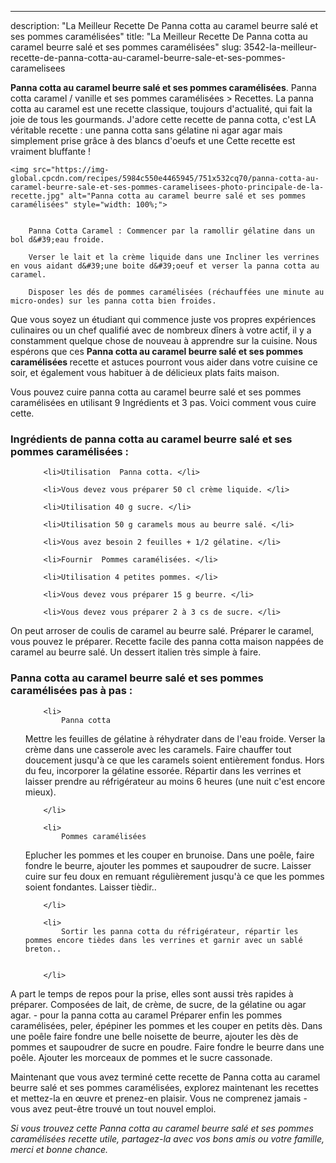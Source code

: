 ---
description: "La Meilleur Recette De Panna cotta au caramel beurre salé et ses pommes caramélisées"
title: "La Meilleur Recette De Panna cotta au caramel beurre salé et ses pommes caramélisées"
slug: 3542-la-meilleur-recette-de-panna-cotta-au-caramel-beurre-sale-et-ses-pommes-caramelisees

<p>
	<strong>Panna cotta au caramel beurre salé et ses pommes caramélisées</strong>. 
	Panna cotta caramel / vanille et ses pommes caramélisées &gt; Recettes. La panna cotta au caramel est une recette classique, toujours d&#39;actualité, qui fait la joie de tous les gourmands. J&#39;adore cette recette de panna cotta, c&#39;est LA véritable recette : une panna cotta sans gélatine ni agar agar mais simplement prise grâce à des blancs d&#39;oeufs et une Cette recette est vraiment bluffante !
</p>
<p>
	
	<img src="https://img-global.cpcdn.com/recipes/5984c550e4465945/751x532cq70/panna-cotta-au-caramel-beurre-sale-et-ses-pommes-caramelisees-photo-principale-de-la-recette.jpg" alt="Panna cotta au caramel beurre salé et ses pommes caramélisées" style="width: 100%;">
	
	
		Panna Cotta Caramel : Commencer par la ramollir gélatine dans un bol d&#39;eau froide.
	
		Verser le lait et la crème liquide dans une Incliner les verrines en vous aidant d&#39;une boite d&#39;oeuf et verser la panna cotta au caramel.
	
		Disposer les dés de pommes caramélisées (réchauffées une minute au micro-ondes) sur les panna cotta bien froides.
	
</p>

Que vous soyez un étudiant qui commence juste vos propres expériences culinaires ou un chef qualifié avec de nombreux dîners à votre actif, il y a constamment quelque chose de nouveau à apprendre sur la cuisine. Nous espérons que ces <strong> Panna cotta au caramel beurre salé et ses pommes caramélisées </strong> recette et astuces pourront vous aider dans votre cuisine ce soir, et également vous habituer à de délicieux plats faits maison.

<!--inarticleads1-->

Vous pouvez cuire panna cotta au caramel beurre salé et ses pommes caramélisées en utilisant 9 Ingrédients et 3 pas. Voici comment vous cuire cette.

<h3>Ingrédients de panna cotta au caramel beurre salé et ses pommes caramélisées :</h3>

<ol>
	
		<li>Utilisation  Panna cotta. </li>
	
		<li>Vous devez vous préparer 50 cl crème liquide. </li>
	
		<li>Utilisation 40 g sucre. </li>
	
		<li>Utilisation 50 g caramels mous au beurre salé. </li>
	
		<li>Vous avez besoin 2 feuilles + 1/2 gélatine. </li>
	
		<li>Fournir  Pommes caramélisées. </li>
	
		<li>Utilisation 4 petites pommes. </li>
	
		<li>Vous devez vous préparer 15 g beurre. </li>
	
		<li>Vous devez vous préparer 2 à 3 cs de sucre. </li>
	
</ol>

On peut arroser de coulis de caramel au beurre salé. Préparer le caramel, vous pouvez le préparer. Recette facile des panna cotta maison nappées de caramel au beurre salé. Un dessert italien très simple à faire. 

<!--inarticleads2-->

<h3>Panna cotta au caramel beurre salé et ses pommes caramélisées pas à pas :</h3>

<ol>
	
		<li>
			Panna cotta

Mettre les feuilles de gélatine à réhydrater dans de l&#39;eau froide.
Verser la crème dans une casserole avec les caramels.
Faire chauffer tout doucement jusqu&#39;à ce que les caramels soient entièrement fondus.
Hors du feu, incorporer la gélatine essorée.
Répartir dans les verrines et laisser prendre au réfrigérateur au moins 6 heures (une nuit c&#39;est encore mieux).
			
			
		</li>
	
		<li>
			Pommes caramélisées

Eplucher les pommes et les couper en brunoise.
Dans une poêle, faire fondre le beurre, ajouter les pommes et saupoudrer de sucre.
Laisser cuire sur feu doux en remuant régulièrement jusqu&#39;à ce que les pommes soient fondantes.
Laisser tièdir..
			
			
		</li>
	
		<li>
			Sortir les panna cotta du réfrigérateur, répartir les pommes encore tièdes dans les verrines et garnir avec un sablé breton..
			
			
		</li>
	
</ol>

A part le temps de repos pour la prise, elles sont aussi très rapides à préparer. Composées de lait, de crème, de sucre, de la gélatine ou agar agar. - pour la panna cotta au caramel Préparer enfin les pommes caramélisées, peler, épépiner les pommes et les couper en petits dès. Dans une poêle faire fondre une belle noisette de beurre, ajouter les dès de pommes et saupoudrer de sucre en poudre. Faire fondre le beurre dans une poêle. Ajouter les morceaux de pommes et le sucre cassonade. 

<!--inarticleads1-->

<p>
Maintenant que vous avez terminé cette recette de Panna cotta au caramel beurre salé et ses pommes caramélisées, explorez maintenant les recettes et mettez-la en œuvre et prenez-en plaisir. Vous ne comprenez jamais - vous avez peut-être trouvé un tout nouvel emploi.
</p>

<p>
<i>Si vous trouvez cette Panna cotta au caramel beurre salé et ses pommes caramélisées recette utile, partagez-la avec vos bons amis ou votre famille, merci et bonne chance.</i>
</p>
